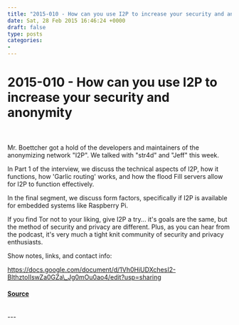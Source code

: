 ```yaml
---
title: "2015-010 - How can you use I2P to increase your security and anonymity"
date: Sat, 28 Feb 2015 16:46:24 +0000
draft: false
type: posts
categories: 
- 
---
```

# 2015-010 - How can you use I2P to increase your security and anonymity

<br/>

<br/>
Mr. Boettcher got a hold of the developers and maintainers of the anonymizing network "I2P". We talked with "str4d" and "Jeff" this week.

In Part 1 of the interview, we discuss the technical aspects of I2P, how it functions, how 'Garlic routing' works, and how the flood Fill servers allow for I2P to function effectively.

In the final segment, we discuss form factors, specifically if I2P is available for embedded systems like Raspberry Pi.

If you find Tor not to your liking, give I2P a try... it's goals are the same, but the method of security and privacy are different. Plus, as you can hear from the podcast, it's very much a tight knit community of security and privacy enthusiasts.

Show notes, links, and contact info: 

https://docs.google.com/document/d/1Vh0HiUDXchesI2-BlthztoIIswZa0GZa\_Jg0mOu0ao4/edit?usp=sharing

#### [Source](https://traffic.libsyn.com/secure/brakeingsecurity/2015-010-I2P_dev_interview.mp3)

<br/>
---
